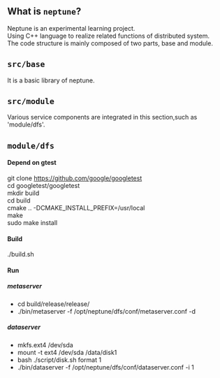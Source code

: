 ## What is `neptune`?
Neptune is an experimental learning project.<br>
Using C++ language to realize related functions of distributed system.<br>
The code structure is mainly composed of two parts, base and module.

## `src/base`
It is a basic library of neptune.

## `src/module`
Various service components are integrated in this section,such as 'module/dfs'.

## `module/dfs` 
#### Depend on gtest
git clone https://github.com/google/googletest<br>
cd googletest/googletest<br>
mkdir build<br>
cd build<br>
cmake .. -DCMAKE_INSTALL_PREFIX=/usr/local<br>
make<br>
sudo make install<br>

#### Build
./build.sh

#### Run
##### metaserver
* cd build/release/release/<br>
* ./bin/metaserver -f /opt/neptune/dfs/conf/metaserver.conf -d

##### dataserver
* mkfs.ext4 /dev/sda<br>  
* mount -t ext4 /dev/sda /data/disk1<br>
* bash ./script/disk.sh format 1<br>
* ./bin/dataserver -f /opt/neptune/dfs/conf/dataserver.conf -i 1
